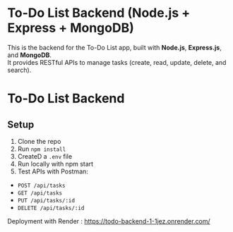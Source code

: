 # To-Do List Backend (Node.js + Express + MongoDB)

This is the backend for the To-Do List app, built with **Node.js**, **Express.js**, and **MongoDB**.  
It provides RESTful APIs to manage tasks (create, read, update, delete, and search).

# To-Do List Backend

## Setup
1. Clone the repo
2. Run `npm install`
3. CreateD a `.env` file
4. Run locally with npm start
5.  Test APIs with Postman:
- `POST /api/tasks`
- `GET /api/tasks`
- `PUT /api/tasks/:id`
- `DELETE /api/tasks/:id`

Deployment with Render : https://todo-backend-1-1jez.onrender.com/
